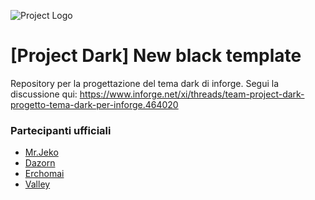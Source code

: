 ![Project Logo](https://www.inforge.net/xi/attachments/logo_sm-png.19631/ "Project Logo")
# [Project Dark] New black template
Repository per la progettazione del tema dark di inforge. 
Segui la discussione qui: https://www.inforge.net/xi/threads/team-project-dark-progetto-tema-dark-per-inforge.464020

### Partecipanti ufficiali
+ [Mr.Jeko](https://www.inforge.net/xi/members/mr-jeko.187145/)
+ [Dazorn](https://www.inforge.net/xi/members/dazorn.216885/)
+ [Erchomai](https://www.inforge.net/xi/members/erchomai.242185/)
+ [Valley](https://www.inforge.net/xi/members/valley.141977/)
